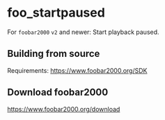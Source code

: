# foo_startpaused
For `foobar2000` `v2` and newer: Start playback paused.

## Building from source
Requirements:
https://www.foobar2000.org/SDK

## Download foobar2000
https://www.foobar2000.org/download
